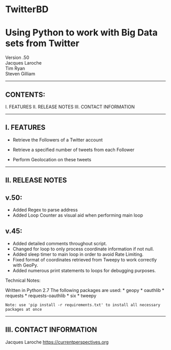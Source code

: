# TwitterBD
Using Python to work with Big Data sets from Twitter
====================================================

Version .50 <br />
Jacques Laroche <br />
Tim Ryan <br />
Steven Gilliam <br />

----------------------------------------------------
CONTENTS:
----------------------------------------------------

I. FEATURES
II. RELEASE NOTES
III. CONTACT INFORMATION


----------------------------------------------------
I. FEATURES
----------------------------------------------------

*	Retrieve the Followers of a Twitter account

*	Retrieve a specified number of tweets from each Follower

*	Perform Geolocation on these tweets
 

----------------------------------------------------
II. RELEASE NOTES
----------------------------------------------------
v.50:
-----
* Added Regex to parse address
* Added Loop Counter as visual aid when performing main loop

v.45:
-----
*  Added detailed comments throughout script.
*  Changed for loop to only process coordinate information if not null.
*  Added sleep timer to main loop in order to avoid Rate Limiting.
*  Fixed format of coordinates retrieved from Tweepy to work correctly with GeoPy.
*  Added numerous print statements to loops for debugging purposes.


Technical Notes:

Written in Python 2.7 
	The following packages are used:
	* geopy
	* oauthlib
	* requests
	* requests-oauthlib
	* six
	* tweepy
	
	Note: use 'pip install -r requirements.txt' to install all necessary packages at once 

----------------------------------------------------
III. CONTACT INFORMATION
----------------------------------------------------

Jacques Laroche
https://currentperspectives.org
